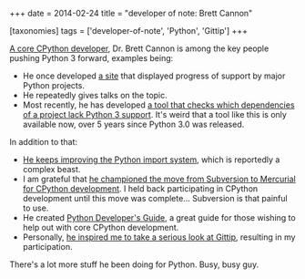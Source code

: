 +++
date = 2014-02-24
title = "developer of note: Brett Cannon"

[taxonomies]
tags = ['developer-of-note', 'Python', 'Gittip']
+++

[A core CPython developer], Dr. Brett Cannon is among the key people
pushing Python 3 forward, examples being:

-   He once developed [a site] that displayed progress of support by
    major Python projects.
-   He repeatedly gives talks on the topic.
-   Most recently, he has developed [a tool that checks which
    dependencies of a project lack Python 3 support]. It's weird that a
    tool like this is only available now, over 5 years since Python 3.0
    was released.

In addition to that:

-   [He keeps improving the Python import system], which is reportedly a
    complex beast.
-   I am grateful that [he championed the move from Subversion to
    Mercurial for CPython development]. I held back participating in
    CPython development until this move was complete... Subversion is
    that painful to use.
-   He created [Python Developer's Guide], a great guide for those
    wishing to help out with core CPython development.
-   Personally, [he inspired me to take a serious look at Gittip],
    resulting in my participation.

There's a lot more stuff he been doing for Python. Busy, busy guy.

  [A core CPython developer]: http://sayspy.blogspot.ca/2013/04/a-decade-of-commits.html
  [a site]: http://py3ksupport.appspot.com
  [a tool that checks which dependencies of a project lack Python 3
  support]: https://github.com/brettcannon/caniusepython3
  [He keeps improving the Python import system]: http://sayspy.blogspot.ca/2012/02/how-i-bootstrapped-importlib.html
  [he championed the move from Subversion to Mercurial for CPython
  development]: http://sayspy.blogspot.ca/2009/03/why-python-is-switching-to-mercurial.html
  [Python Developer's Guide]: http://docs.python.org/devguide
  [he inspired me to take a serious look at Gittip]: http://sayspy.blogspot.ca/2013/04/why-im-signing-up-for-gittip.html
